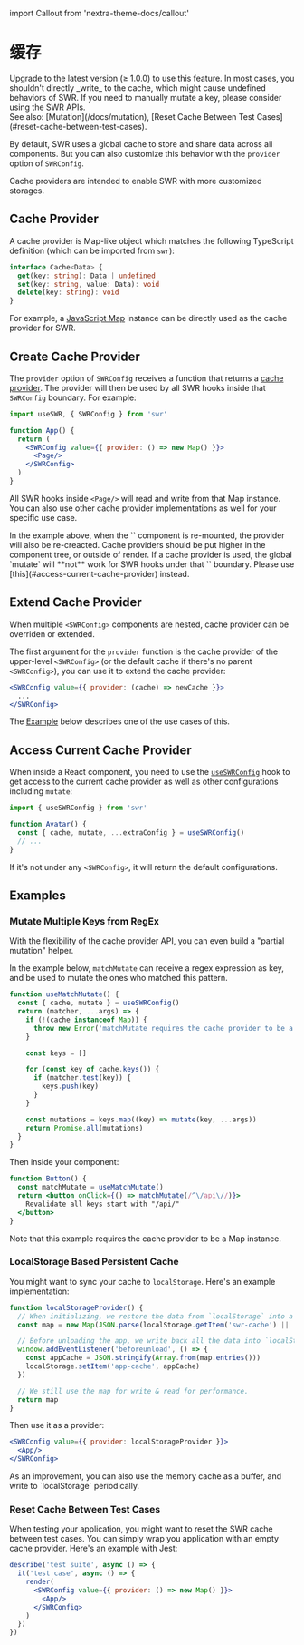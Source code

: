 import Callout from 'nextra-theme-docs/callout'

# 缓存

<Callout>
  Upgrade to the latest version (≥ 1.0.0) to use this feature.
</Callout>

<Callout emoji="⚠️">
  In most cases, you shouldn't directly _write_ to the cache, which might cause undefined behaviors of SWR. If you need to manually mutate a key, please consider using the SWR APIs.<br/>
  See also: [Mutation](/docs/mutation), [Reset Cache Between Test Cases](#reset-cache-between-test-cases).
</Callout>

By default, SWR uses a global cache to store and share data across all components. But you can also customize this behavior with the `provider` option of `SWRConfig`. 

Cache providers are intended to enable SWR with more customized storages.

## Cache Provider

A cache provider is Map-like object which matches the following TypeScript definition (which can be imported from `swr`):

```typescript
interface Cache<Data> {
  get(key: string): Data | undefined
  set(key: string, value: Data): void
  delete(key: string): void
}
```

For example, a [JavaScript Map](https://developer.mozilla.org/en-US/docs/Web/JavaScript/Reference/Global_Objects/Map) instance can be directly used as the cache provider for SWR.

## Create Cache Provider

The `provider` option of `SWRConfig` receives a function that returns a [cache provider](#cache-provider). The provider will then be used by all SWR hooks inside that `SWRConfig` boundary. For example:

```jsx
import useSWR, { SWRConfig } from 'swr'

function App() {
  return (
    <SWRConfig value={{ provider: () => new Map() }}>
      <Page/>
    </SWRConfig>
  )
}
```

All SWR hooks inside `<Page/>` will read and write from that Map instance. You can also use other cache provider implementations as well for your specific use case.

<Callout>
  In the example above, when the `<App/>` component is re-mounted, the provider will also be re-creacted. Cache providers should be put higher in the component tree, or outside of render.
</Callout>

<Callout type="warning" emoji="⚠️">
   If a cache provider is used, the global `mutate` will **not** work for SWR hooks under that `<SWRConfig>` boundary. Please use [this](#access-current-cache-provider) instead. 
</Callout>

## Extend Cache Provider

When multiple `<SWRConfig>` components are nested, cache provider can be overriden or extended. 

The first argument for the `provider` function is the cache provider of the upper-level `<SWRConfig>` (or the default cache if there's no parent `<SWRConfig>`), you can use it to extend the cache provider:

```jsx
<SWRConfig value={{ provider: (cache) => newCache }}>
  ...
</SWRConfig>
```

The [Example](#example) below describes one of the use cases of this.

## Access Current Cache Provider

When inside a React component, you need to use the [`useSWRConfig`](#) hook to get access to the current cache provider as well as other configurations including `mutate`:

```jsx
import { useSWRConfig } from 'swr'

function Avatar() {
  const { cache, mutate, ...extraConfig } = useSWRConfig()
  // ...
}
```

If it's not under any `<SWRConfig>`, it will return the default configurations.

## Examples

### Mutate Multiple Keys from RegEx

With the flexibility of the cache provider API, you can even build a "partial mutation" helper.

In the example below, `matchMutate` can receive a regex expression as key, and be used to mutate the ones who matched this pattern.

```js
function useMatchMutate() {
  const { cache, mutate } = useSWRConfig()
  return (matcher, ...args) => {
    if (!(cache instanceof Map)) {
      throw new Error('matchMutate requires the cache provider to be a Map instance')
    }

    const keys = []

    for (const key of cache.keys()) {
      if (matcher.test(key)) {
        keys.push(key)
      }
    }

    const mutations = keys.map((key) => mutate(key, ...args))
    return Promise.all(mutations)
  }
}
```

Then inside your component:

```jsx
function Button() {
  const matchMutate = useMatchMutate()
  return <button onClick={() => matchMutate(/^\/api\//)}>
    Revalidate all keys start with "/api/"
  </button>
}
```

<Callout>
  Note that this example requires the cache provider to be a Map instance.
</Callout>

### LocalStorage Based Persistent Cache

You might want to sync your cache to `localStorage`. Here's an example implementation:

```jsx
function localStorageProvider() {
  // When initializing, we restore the data from `localStorage` into a map.
  const map = new Map(JSON.parse(localStorage.getItem('swr-cache') || '[]'))

  // Before unloading the app, we write back all the data into `localStorage`.
  window.addEventListener('beforeunload', () => {
    const appCache = JSON.stringify(Array.from(map.entries()))
    localStorage.setItem('app-cache', appCache)
  })

  // We still use the map for write & read for performance.
  return map
}
```

Then use it as a provider:

```jsx
<SWRConfig value={{ provider: localStorageProvider }}>
  <App/>
</SWRConfig>
```

<Callout>
  As an improvement, you can also use the memory cache as a buffer, and write to `localStorage` periodically.
</Callout>

### Reset Cache Between Test Cases

When testing your application, you might want to reset the SWR cache between test cases. You can simply wrap you application with an empty cache provider. Here's an example with Jest:

```jsx
describe('test suite', async () => {
  it('test case', async () => {
    render(
      <SWRConfig value={{ provider: () => new Map() }}>
        <App/>
      </SWRConfig>
    )
  })
})
```
